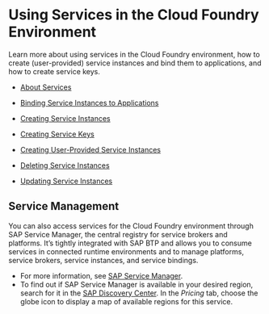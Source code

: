 <!-- loiof22029f0e7404448ab65f71ff5b0804d -->

# Using Services in the Cloud Foundry Environment

 Learn more about using services in the Cloud Foundry environment, how to create \(user-provided\) service instances and bind them to applications, and how to create service keys.



-   [About Services](about-services-d1d0fc8.md)

-   [Binding Service Instances to Applications](binding-service-instances-to-applications-e98280a.md)

-   [Creating Service Instances](creating-service-instances-8221b74.md)

-   [Creating Service Keys](creating-service-keys-4514a14.md)

-   [Creating User-Provided Service Instances](creating-user-provided-service-instances-a44355e.md)

-   [Deleting Service Instances](deleting-service-instances-aa0d25a.md)

-   [Updating Service Instances](updating-service-instances-83417a5.md)




<a name="loiof22029f0e7404448ab65f71ff5b0804d__section_anv_qrg_gmb"/>

## Service Management

You can also access services for the Cloud Foundry environment through SAP Service Manager, the central registry for service brokers and platforms. It’s tightly integrated with SAP BTP and allows you to consume services in connected runtime environments and to manage platforms, service brokers, service instances, and service bindings.

-   For more information, see [SAP Service Manager](https://help.sap.com/docs/SERVICEMANAGEMENT/09cc82baadc542a688176dce601398de/3a27b85a47fc4dff99184dd5bf181e14.html?version=Cloud).
-   To find out if SAP Service Manager is available in your desired region, search for it in the [SAP Discovery Center](https://help.sap.com/doc/aa1ccd10da6c4337aa737df2ead1855b/Cloud/en-US/3b642f68227b4b1398d2ce1a5351389a.html). In the *Pricing* tab, choose the globe icon to display a map of available regions for this service.


